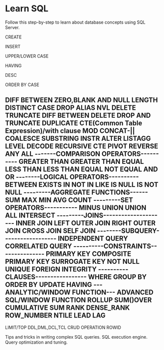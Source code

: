 # Learn SQL

Follow this step-by-step to learn about database concepts using SQL Server.

CREATE

INSERT

UPPER/LOWER CASE

HAVING

DESC

ORDER BY CASE

DIFF BETWEEN ZERO,BLANK AND NULL
LENGTH
DISTINCT
CASE
DROP
ALIAS
NVL
DELETE
TRUNCATE
DIFF BETWEEN DELETE DROP AND TRUNCATE
DUPLICATE
CTE(Common Table Expression)/with clause
MOD
CONCAT-||
COALESCE
SUBSTRING
INSTR
ALTER
LISTAGG
LEVEL
DECODE
RECURSIVE CTE
PIVOT
REVERSE
ANY
ALL
-------COMPARISON OPERATORS----------
GREATER THAN
GREATER THAN EQUAL
LESS THAN
LESS THAN EQUAL
NOT EQUAL
AND
OR
--------LOGICAL OPERATORS----------
BETWEEN
EXISTS
IN
NOT IN 
LIKE
IS NULL
IS NOT NULL
---------AGGREGATE FUNCTIONS------
SUM
MAX
MIN
AVG
COUNT
---------SET OPERATORS-----------
MINUS
UNION
UNION ALL
INTERSECT
---------JOINS---------------------
INNER JOIN
LEFT OUTER JOIN
RIGHT OUTER JOIN
CROSS JOIN
SELF JOIN
--------SUBQUERY------------------
INDEPENDENT QUERY
CORRELATED QUERY
----------CONSTRAINTS---------------
PRIMARY KEY
COMPOSITE PRIMARY KEY
SURROGATE KEY
NOT NULL
UNIQUE
FOREIGN
INTEGRITY
----------CLAUSES-----------------
WHERE
GROUP BY
ORDER BY
UPDATE
HAVING
---ANALYTIC/WINDOW FUNCTION---
ADVANCED SQL/WINDOW FUNCTION
ROLLUP
SUM()OVER
CUMULATIVE SUM
RANK
DENSE_RANK
ROW_NUMBER
NTILE
LEAD
LAG
------------------
LIMIT/TOP
DDL,DML,DCL,TCL
CRUD OPERATION
ROWID

Tips and tricks in writing complex SQL queries.
SQL execution engine.
Query optimization and tuning.
